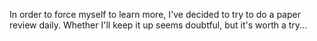 In order to force myself to learn more, I've decided to try to do a paper review daily. Whether I'll keep it up seems doubtful, but it's worth a try...
